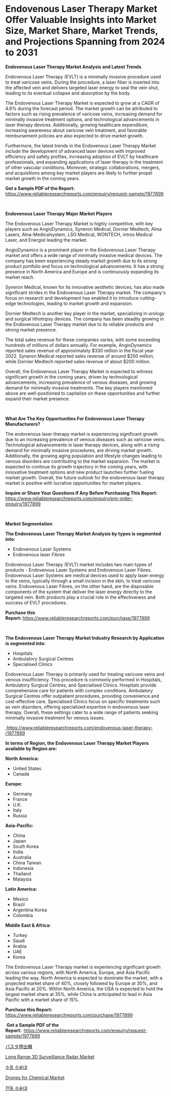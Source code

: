 <p><h1>Endovenous Laser Therapy Market Offer Valuable Insights into Market Size, Market Share, Market Trends, and Projections Spanning from 2024 to 2031</h1></p><p><strong>Endovenous Laser Therapy Market Analysis and Latest Trends</strong></p>
<p><p>Endovenous Laser Therapy (EVLT) is a minimally invasive procedure used to treat varicose veins. During the procedure, a laser fiber is inserted into the affected vein and delivers targeted laser energy to seal the vein shut, leading to its eventual collapse and absorption by the body.</p><p>The Endovenous Laser Therapy Market is expected to grow at a CAGR of 4.6% during the forecast period. The market growth can be attributed to factors such as rising prevalence of varicose veins, increasing demand for minimally invasive treatment options, and technological advancements in laser therapy devices. Additionally, growing healthcare expenditure, increasing awareness about varicose vein treatment, and favorable reimbursement policies are also expected to drive market growth.</p><p>Furthermore, the latest trends in the Endovenous Laser Therapy Market include the development of advanced laser devices with improved efficiency and safety profiles, increasing adoption of EVLT by healthcare professionals, and expanding applications of laser therapy in the treatment of other vascular conditions. Moreover, strategic collaborations, mergers, and acquisitions among key market players are likely to further propel market growth in the coming years.</p></p>
<p><strong>Get a Sample PDF of the Report:&nbsp;</strong> <a href="https://www.reliableresearchreports.com/enquiry/request-sample/1977899">https://www.reliableresearchreports.com/enquiry/request-sample/1977899</a></p>
<p>&nbsp;</p>
<p><strong>Endovenous Laser Therapy Major Market Players</strong></p>
<p><p>The Endovenous Laser Therapy Market is highly competitive, with key players such as AngioDynamics, Syneron Medical, Dornier Medtech, Alma Lasers, Alna-Medicalsystem, LSO Medical, WONTECH, intros Medical Laser, and Energist leading the market.</p><p>AngioDynamics is a prominent player in the Endovenous Laser Therapy market and offers a wide range of minimally invasive medical devices. The company has been experiencing steady market growth due to its strong product portfolio and focus on technological advancements. It has a strong presence in North America and Europe and is continuously expanding its market reach.</p><p>Syneron Medical, known for its innovative aesthetic devices, has also made significant strides in the Endovenous Laser Therapy market. The company's focus on research and development has enabled it to introduce cutting-edge technologies, leading to market growth and expansion.</p><p>Dornier Medtech is another key player in the market, specializing in urology and surgical lithotripsy devices. The company has been steadily growing in the Endovenous Laser Therapy market due to its reliable products and strong market presence.</p><p>The total sales revenue for these companies varies, with some exceeding hundreds of millions of dollars annually. For example, AngioDynamics reported sales revenue of approximately $330 million in the fiscal year 2022. Syneron Medical reported sales revenue of around $250 million, while Dornier Medtech reported sales revenue of about $200 million.</p><p>Overall, the Endovenous Laser Therapy Market is expected to witness significant growth in the coming years, driven by technological advancements, increasing prevalence of venous diseases, and growing demand for minimally invasive treatments. The key players mentioned above are well-positioned to capitalize on these opportunities and further expand their market presence.</p></p>
<p>&nbsp;</p>
<p><strong>What Are The Key Opportunities For Endovenous Laser Therapy Manufacturers?</strong></p>
<p><p>The endovenous laser therapy market is experiencing significant growth due to an increasing prevalence of venous diseases such as varicose veins. Technological advancements in laser therapy devices, along with a rising demand for minimally invasive procedures, are driving market growth. Additionally, the growing aging population and lifestyle changes leading to venous disorders are contributing to the market expansion. The market is expected to continue its growth trajectory in the coming years, with innovative treatment options and new product launches further fueling market growth. Overall, the future outlook for the endovenous laser therapy market is positive with lucrative opportunities for market players.</p></p>
<p><strong>Inquire or Share Your Questions If Any Before Purchasing This Report:</strong> <a href="https://www.reliableresearchreports.com/enquiry/pre-order-enquiry/1977899">https://www.reliableresearchreports.com/enquiry/pre-order-enquiry/1977899</a></p>
<p>&nbsp;</p>
<p><strong>Market Segmentation</strong></p>
<p><strong>The Endovenous Laser Therapy Market Analysis by types is segmented into:</strong></p>
<p><ul><li>Endovenous Laser Systems</li><li>Endovenous laser Fibres</li></ul></p>
<p><p>Endovenous Laser Therapy (EVLT) market includes two main types of products - Endovenous Laser Systems and Endovenous Laser Fibres. Endovenous Laser Systems are medical devices used to apply laser energy to the veins, typically through a small incision in the skin, to treat varicose veins. Endovenous Laser Fibres, on the other hand, are the disposable components of the system that deliver the laser energy directly to the targeted vein. Both products play a crucial role in the effectiveness and success of EVLT procedures.</p></p>
<p><strong>Purchase this Report:&nbsp;</strong><a href="https://www.reliableresearchreports.com/purchase/1977899">https://www.reliableresearchreports.com/purchase/1977899</a></p>
<p>&nbsp;</p>
<p><strong>The Endovenous Laser Therapy Market Industry Research by Application is segmented into:</strong></p>
<p><ul><li>Hospitals</li><li>Ambulatory Surgical Centres</li><li>Specialised Clinics</li></ul></p>
<p><p>Endovenous Laser Therapy is primarily used for treating varicose veins and venous insufficiency. This procedure is commonly performed in Hospitals, Ambulatory Surgical Centres, and Specialised Clinics. Hospitals provide comprehensive care for patients with complex conditions. Ambulatory Surgical Centres offer outpatient procedures, providing convenience and cost-effective care. Specialised Clinics focus on specific treatments such as vein disorders, offering specialized expertise in endovenous laser therapy. Overall, these settings cater to a wide range of patients seeking minimally invasive treatment for venous issues.</p></p>
<p><a href="https://www.reliableresearchreports.com/endovenous-laser-therapy-r1977899">&nbsp;https://www.reliableresearchreports.com/endovenous-laser-therapy-r1977899</a></p>
<p><strong>In terms of Region, the Endovenous Laser Therapy Market Players available by Region are:</strong></p>
<p>
    <p> <strong> North America: </strong>
        <ul>
            <li>United States</li>
            <li>Canada</li>
        </ul>
        </p> 
    <p> <strong> Europe: </strong>
        <ul>
            <li>Germany</li>
            <li>France</li>
            <li>U.K.</li>
            <li>Italy</li>
            <li>Russia</li>
        </ul>
        </p> 
    <p> <strong> Asia-Pacific: </strong>
        <ul>
            <li>China</li>
            <li>Japan</li>
            <li>South Korea</li>
            <li>India</li>
            <li>Australia</li>
            <li>China Taiwan</li>
            <li>Indonesia</li>
            <li>Thailand</li>
            <li>Malaysia</li>
        </ul>
        </p> 
    <p> <strong> Latin America: </strong>
        <ul>
            <li>Mexico</li>
            <li>Brazil</li>
            <li>Argentina Korea</li>
            <li>Colombia</li>
        </ul>
        </p> 
    <p> <strong> Middle East & Africa: </strong>
        <ul>
            <li>Turkey</li>
            <li>Saudi</li>
            <li>Arabia</li>
            <li>UAE</li>
            <li>Korea</li>
        </ul>
    </p>
    </p>
<p><p>The Endovenous Laser Therapy market is experiencing significant growth across various regions, with North America, Europe, and Asia Pacific leading the way. North America is expected to dominate the market, with a projected market share of 40%, closely followed by Europe at 30%, and Asia Pacific at 20%. Within North America, the USA is expected to hold the largest market share at 35%, while China is anticipated to lead in Asia Pacific with a market share of 15%.</p></p>
<p><strong>Purchase this Report: </strong><a href="https://www.reliableresearchreports.com/purchase/1977899">https://www.reliableresearchreports.com/purchase/1977899</a></p>
<p>&nbsp;<strong>Get a Sample PDF of the Report:&nbsp;&nbsp;</strong><a href="https://www.reliableresearchreports.com/enquiry/request-sample/1977899">https://www.reliableresearchreports.com/enquiry/request-sample/1977899</a></p>
<p><strong></strong></p>
<p><p><a href="https://github.com/DayanaRunolfsdottir/Market-Research-Report-List-1/blob/main/1884411167389.md">パスタ押出機</a></p><p><a href="https://github.com/qrkceaah30/Market-Research-Report-List-1/blob/main/long-range-3d-surveillance-radar-market.md">Long Range 3D Surveillance Radar Market</a></p><p><a href="https://github.com/akzkkws047661437/Market-Research-Report-List-2/blob/main/1019187180713.md">수동 수술대</a></p><p><a href="https://www.linkedin.com/pulse/drones-chemical-market-size-share-amp-trends-analysis-report-rwsue?trackingId=VRiIVxtBZgHpGJMsenpvvg%3D%3D">Drones for Chemical Market</a></p><p><a href="https://github.com/vsckjg50460/Market-Research-Report-List-2/blob/main/8603685180714.md">전동 수술대</a></p></p>